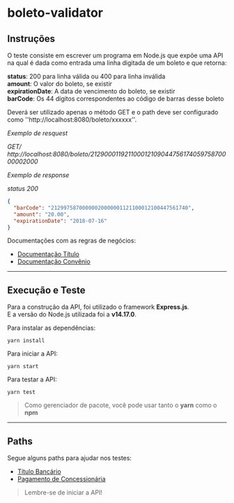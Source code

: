 # boleto-validator

## **Instruções**

O teste consiste em escrever um programa em Node.js que expõe uma API na qual é dada
como entrada uma linha digitada de um boleto e que retorna:

**status**: 200 para linha válida ou 400 para linha inválida  
**amount**: O valor do boleto, se existir  
**expirationDate**: A data de vencimento do boleto, se existir  
**barCode**: Os 44 dígitos correspondentes ao código de barras desse boleto  

Deverá ser utilizado apenas o método GET e o path deve ser configurado como
''http://localhost:8080/boleto/xxxxxx''.

*Exemplo de resquest*

*GET/ http://localhost:8080/boleto/21290001192110001210904475617405975870000002000*

*Exemplo de response*

*status 200*
```json
{
  "barCode": "21299758700000020000001121100012100447561740",
  "amount": "20.00",
  "expirationDate": "2018-07-16"
}
```

Documentações com as regras de negócios:
* [Documentação Título](https://storage.googleapis.com/slite-api-files-production/files/b8def5e9-f732-4749-88ea-25270cb71c4d/Titulo.pdf)
* [Documentação Convênio](https://storage.googleapis.com/slite-api-files-production/files/222c4ec7-9056-4149-aa42-e66b135f523a/Convenio.pdf)

---
## **Execução e Teste**
Para a construção da API, foi utilizado o framework **Express.js**.  
E a versão do Node.js utilizada foi a **v14.17.0**.

Para instalar as dependências:
```console
yarn install
```

Para iniciar a API:
```console
yarn start
```

Para testar a API:
```console
yarn test
```

>Como gerenciador de pacote, você pode usar tanto o **yarn** como o **npm**

---
## **Paths**
Segue alguns paths para ajudar nos testes:
* [Título Bancário](http://localhost:8080/boleto/34191127393678133012559751770005990220000027997)
* [Pagamento de Concessionária](http://localhost:8080/boleto/836200000005790400403313033854278034100956129439)

>Lembre-se de iniciar a API!
